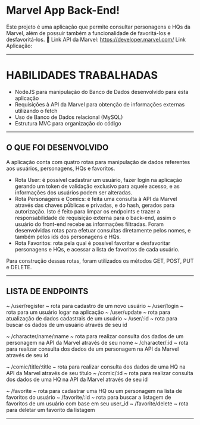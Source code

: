 # Marvel App Back-End!

Este projeto é uma aplicação que permite consultar personagens e HQs da Marvel, além de possuir também a funcionalidade de favoritá-los e desfavoritá-los. 🚀
Link API da Marvel: https://developer.marvel.com/
Link Aplicação: 

---

# HABILIDADES TRABALHADAS

  - NodeJS para manipulação do Banco de Dados desenvolvido para esta aplicação
  - Requisições à API da Marvel para obtenção de informações externas utilizando o fetch
  - Uso de Banco de Dados relacional (MySQL)
  - Estrutura MVC para organização do código

---

## O QUE FOI DESENVOLVIDO

A aplicação conta com quatro rotas para manipulação de dados referentes aos usuários, personagens, HQs e favoritos.
 - Rota User: é possível cadastrar um usuário, fazer login na aplicação gerando um token de validação exclusivo para aquele acesso, e as informações dos usuários podem ser alteradas.
 - Rota Personagens e Comics: é feita uma consulta à API da Marvel através das chaves pṹblicas e privadas, e do hash, gerados para autorização. Isto é feito para limpar os endpoints e trazer a responsabilidade de requisição externa para o back-end, assim o usuário do front-end recebe as informações filtradas. Foram desenvolvidas rotas para efetuar consultas diretamente pelos nomes, e também pelos ids dos personagens e HQs.
 - Rota Favoritos: rota pela qual é possível favoritar e desfavoritar personagens e HQs, e acessar a lista de favoritos de cada usuário.

 Para construção dessas rotas, foram utilizados os métodos GET, POST, PUT e DELETE.

---

## LISTA DE ENDPOINTS

~ /user/register ~ rota para cadastro de um novo usuário
~ /user/login ~ rota para um usuário logar na aplicação
~ /user/update ~ rota para atualização de dados cadastrais de um usuário
~ /user/:id ~ rota para buscar os dados de um usuário através de seu id

~ /character/name/:name ~ rota para realizar consulta dos dados de um personagem na API da Marvel através de seu nome
~ /character/:id ~ rota para realizar consulta dos dados de um personagem na API da Marvel através de seu id

~ /comic/title/:title ~ rota para realizar consulta dos dados de uma HQ na API da Marvel através de seu título
~ /comic/:id ~ rota para realizar consulta dos dados de uma HQ na API da Marvel através de seu id

~ /favorite ~ rota para cadastrar uma HQ ou um personagem na lista de favoritos do usuário
~ /favorite/:id ~ rota para buscar a listagem de favoritos de um usuário com base em seu user_id
~ /favorite/delete ~ rota para deletar um favorito da listagem

---